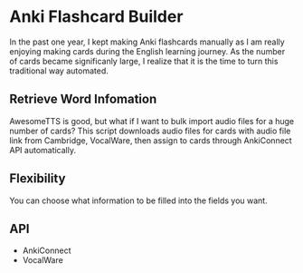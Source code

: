 # Anki Flashcard Builder
In the past one year, I kept making Anki flashcards manually as I am really enjoying making cards during the English learning journey. As the number of cards became significanly large, I realize that it is the time to turn this traditional way automated.

## Retrieve Word Infomation
AwesomeTTS is good, but what if I want to bulk import audio files for a huge number of cards? This script downloads audio files for cards with audio file link from Cambridge, VocalWare, then assign to cards through AnkiConnect API automatically.

## Flexibility
You can choose what information to be filled into the fields you want.

## API
- AnkiConnect
- VocalWare